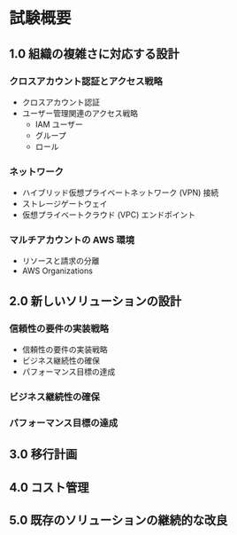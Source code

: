 # 試験概要
## 1.0  組織の複雑さに対応する設計
### クロスアカウント認証とアクセス戦略
* クロスアカウント認証
* ユーザー管理関連のアクセス戦略
    + IAM ユーザー
    + グループ
    + ロール
### ネットワーク
* ハイブリッド仮想プライベートネットワーク (VPN) 接続
* ストレージゲートウェイ
* 仮想プライベートクラウド (VPC) エンドポイント
### マルチアカウントの AWS 環境
* リソースと請求の分離
* AWS Organizations

## 2.0  新しいソリューションの設計 
### 信頼性の要件の実装戦略
* 信頼性の要件の実装戦略
* ビジネス継続性の確保
* パフォーマンス目標の達成
### ビジネス継続性の確保
### パフォーマンス目標の達成


## 3.0  移行計画

## 4.0  コスト管理

## 5.0  既存のソリューションの継続的な改良
